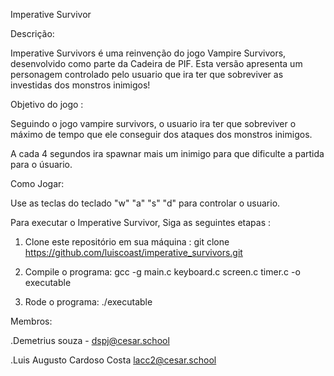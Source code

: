 Imperative Survivor

Descrição:

Imperative Survivors é uma reinvenção do jogo Vampire Survivors,
desenvolvido como parte da Cadeira de PIF. Esta versão apresenta
um personagem controlado pelo usuario que ira ter que sobreviver
as investidas dos monstros inimigos!

Objetivo do jogo :

Seguindo o jogo vampire survivors, o usuario ira ter que sobreviver
o máximo de tempo que ele conseguir dos ataques dos monstros inimigos.

A cada 4 segundos ira spawnar mais um inimigo para que dificulte 
a partida para o úsuario.

Como Jogar:

Use as teclas do teclado "w" "a" "s" "d" para controlar o usuario.

Para executar o Imperative Survivor, Siga as seguintes etapas :

1. Clone este repositório em sua máquina : git clone https://github.com/luiscoast/imperative_survivors.git

2. Compile o programa: gcc -g main.c keyboard.c screen.c timer.c -o executable

3. Rode o programa: ./executable

Membros:

.Demetrius souza - dspj@cesar.school

.Luis Augusto Cardoso Costa lacc2@cesar.school
